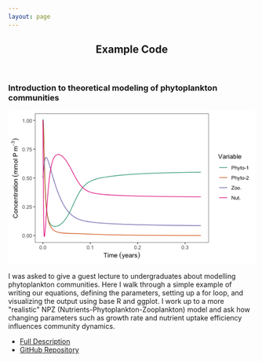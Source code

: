 ```yaml
---
layout: page
---
```


<!-- Section -->
<section>
	<header class="major">
		<h2>Example Code</h2>
	</header>
	<div class="posts">
		<article>
			<h3>Introduction to theoretical modeling of phytoplankton communities</h3>
			<a href="{{ 'modelling_phytoplankton_communities.html' | absolute_url }}" class="image"><img src="media/theoretical-modelling/modelling-fig004.png" alt="" /></a>
			<p>I was asked to give a guest lecture to undergraduates about modelling phytoplankton communities. Here I walk through a simple example of writing our equations, defining the parameters, setting up a for loop, and visualizing the output using base R and ggplot. I work up to a more "realistic" NPZ (Nutrients-Phytoplankton-Zooplankton) model and ask how changing parameters such as growth rate and nutrient uptake efficiency influences community dynamics.</p>
			<ul class="actions">
				<li><a href="{{ 'modelling_phytoplankton_communities.html' | absolute_url }}" class="button">Full Description</a></li>
        <li><a href="https://github.com/anoelsm/intro-theoretical-modelling" class="button">GitHub Repository</a></li>
			</ul>
		</article>
		<!--- Break --->
	</div>
</section>
